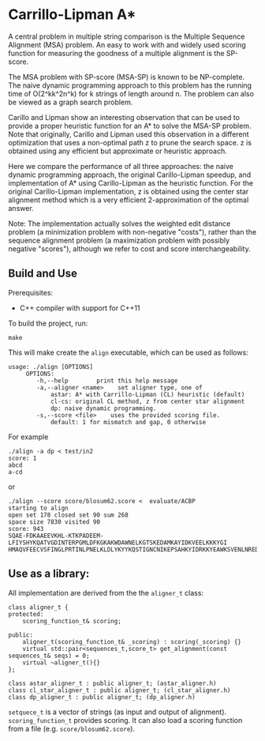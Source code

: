 Carrillo-Lipman A*
===================

A central problem in multiple string comparison is the Multiple Sequence Alignment (MSA) problem.
An easy to work with and widely used scoring function for measuring the goodness of a multiple alignment is the SP-score.

The MSA problem with SP-score (MSA-SP) is known to be NP-complete. 
The naive dynamic programming approach to this problem has the running time of O(2^kk^2n^k) for k strings of length around n. 
The problem can also be viewed as a graph search problem. 

Carillo and Lipman show an interesting observation that can be used to provide a proper heuristic function for an A* to solve the MSA-SP problem.
Note that originally, Carillo and Lipman used this observation in a different optimization that uses a non-optimal path z to prune the search space.
z is obtained using any efficient but approximate or heuristic approach. 

Here we compare the performance of all three approaches: the naive dynamic programming approach, the original Carillo-Lipman speedup, and implementation of A* using Carillo-Lipman as the heuristic function. 
For the original Carillo-Lipman implementation, z is obtained using the center star alignment method which is a very efficient 2-approximation of the optimal answer.   

Note: The implementation actually solves the weighted edit distance problem (a minimization problem with non-negative "costs"),
rather than the sequence alignment problem (a maximization problem with possibly negative "scores"), although we refer to cost and score interchangeability.
 

Build and Use
-------------
Prerequisites:
- C++ compiler with support for C++11

To build the project, run:
```
make
```

This will make create the `align` executable, which can be used as follows:
```
usage: ./align [OPTIONS]
     OPTIONS:
        -h,--help        print this help message
        -a,--aligner <name>    set aligner type, one of
            astar: A* with Carrillo-Lipman (CL) heuristic (default)
            cl-cs: original CL method, z from center star alignment
            dp: naive dynamic programming.
        -s,--score <file>    uses the provided scoring file.
            default: 1 for mismatch and gap, 0 otherwise

```


For example 
```
./align -a dp < test/in2
score: 1
abcd
a-cd
```

or 
```
./align --score score/blosum62.score <  evaluate/ACBP
starting to align
open set 178 closed set 90 sum 268
space size 7830 visited 90
score: 943
SQAE-FDKAAEEVKHL-KTKPADEEM-LFIYSHYKQATVGDINTERPGMLDFKGKAKWDAWNELKGTSKEDAMKAYIDKVEELKKKYGI
HMAQVFEECVSFINGLPRTINLPNELKLDLYKYYKQSTIGNCNIKEPSAHKYIDRKKYEAWKSVENLNREDAQKRYVDIVSEIFPYWQD
```

Use as a library:
-----------------
All implementation are derived from the the `aligner_t` class:
```
class aligner_t {
protected:
    scoring_function_t& scoring;
    
public:
    aligner_t(scoring_function_t& _scoring) : scoring(_scoring) {}
    virtual std::pair<sequences_t,score_t> get_alignment(const sequences_t& seqs) = 0;
    virtual ~aligner_t(){}
};

class astar_aligner_t : public aligner_t; (astar_aligner.h)
class cl_star_aligner_t : public aligner_t; (cl_star_aligner.h)
class dp_aligner_t : public aligner_t; (dp_aligner.h)
```

`setquece_t` is a vector of strings (as input and output of alignment).
`scoring_function_t` provides scoring. It can also load a scoring function from a file (e.g. `score/blosum62.score`).



